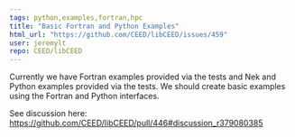 ```yaml
---
tags: python,examples,fortran,hpc
title: "Basic Fortran and Python Examples"
html_url: "https://github.com/CEED/libCEED/issues/459"
user: jeremylt
repo: CEED/libCEED
---
```


Currently we have Fortran examples provided via the tests and Nek and Python examples provided via the tests. We should create basic examples using the Fortran and Python interfaces.

See discussion here: https://github.com/CEED/libCEED/pull/446#discussion_r379080385